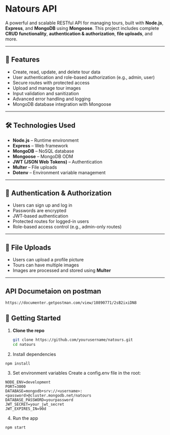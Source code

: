 # Natours API

A powerful and scalable RESTful API for managing tours, built with **Node.js**, **Express**, and **MongoDB** using **Mongoose**. This project includes complete **CRUD functionality**, **authentication & authorization**, **file uploads**, and more.

---

## 🚀 Features

- Create, read, update, and delete tour data
- User authentication and role-based authorization (e.g., admin, user)
- Secure routes with protected access
- Upload and manage tour images
- Input validation and sanitization
- Advanced error handling and logging
- MongoDB database integration with Mongoose

---

## 🛠️ Technologies Used

- **Node.js** – Runtime environment
- **Express** – Web framework
- **MongoDB** – NoSQL database
- **Mongoose** – MongoDB ODM
- **JWT (JSON Web Tokens)** – Authentication
- **Multer** – File uploads
- **Dotenv** – Environment variable management

---

## 🔐 Authentication & Authorization

- Users can sign up and log in
- Passwords are encrypted
- JWT-based authentication
- Protected routes for logged-in users
- Role-based access control (e.g., admin-only routes)

---

## 📸 File Uploads

- Users can upload a profile picture
- Tours can have multiple images
- Images are processed and stored using **Multer**

---

## API Documetaion on postman

```
https://documenter.getpostman.com/view/10890771/2sB2ixiDN8
```

## 🔧 Getting Started

1. **Clone the repo**

   ```bash
   git clone https://github.com/yourusername/natours.git
   cd natours

   ```

2. Install dependencies

```
npm install
```

3. Set environment variables Create a config.env file in the root:

```
NODE_ENV=development
PORT=3000
DATABASE=mongodb+srv://<username>:<password>@cluster.mongodb.net/natours
DATABASE_PASSWORD=yourpassword
JWT_SECRET=your_jwt_secret
JWT_EXPIRES_IN=90d
```

4. Run the app

```
npm start
```
